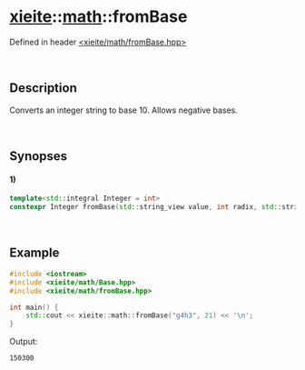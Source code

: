# [xieite](../xieite.md)\:\:[math](../math.md)\:\:fromBase
Defined in header [<xieite/math/fromBase.hpp>](../../include/xieite/math/fromBase.hpp)

&nbsp;

## Description
Converts an integer string to base 10. Allows negative bases.

&nbsp;

## Synopses
#### 1)
```cpp
template<std::integral Integer = int>
constexpr Integer fromBase(std::string_view value, int radix, std::string_view digits = "0123456789abcdefghijklmnopqrstuvwxyz", char negativeSign = '-', bool caseSensitive = false) noexcept;
```

&nbsp;

## Example
```cpp
#include <iostream>
#include <xieite/math/Base.hpp>
#include <xieite/math/fromBase.hpp>

int main() {
    std::cout << xieite::math::fromBase("g4h3", 21) << '\n';
}
```
Output:
```
150300
```
